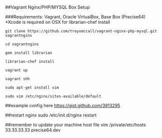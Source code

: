 ##Vagrant Nginx/PHP/MYSQL Box Setup

###Requirements: Vagrant, Oracle VirtualBox, Base Box (Precise64)
*Xcode is required on OSX for librarian-chef install

	git clone https://github.com/troyxmccall/vagrant-nginx-php-mysql.git vagrantnginx

	cd vagrantnginx

	gem install librarian

	librarian-chef install

	vagrant up

	vagrant shh

	sudo apt-get install vim

	sudo vim /etc/nginx/sites-available/default



##example config here
https://gist.github.com/3913295

##restart nginx
	sudo /etc/init.d/nginx restart


##remember to update your machine host file
	vim /private/etc/hosts
		33.33.33.33     precise64.dev
